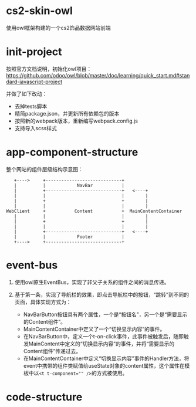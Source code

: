 # cs2-skin-owl

使用owl框架构建的一个cs2饰品数据网站前端

# init-project

按照官方文档说明，初始化owl项目：https://github.com/odoo/owl/blob/master/doc/learning/quick_start.md#standard-javascript-project

并做了如下改动：
* 去掉tests脚本
* 精简package.json，并更新所有依赖包的版本
* 按照新的webpack版本，重新编写webpack.config.js
* 支持导入scss样式

# app-component-structure

整个网站的组件层级结构示意图：

```
   +---->     +-----------------------------+
   |          |            NavBar           |
   |          +-----------------------------+   <----+
   |          |                             |        |
   |          +                             +        |
   |          |                             |        |
WebClient     +           Content           +  MainContentContainer
   |          |                             |        |
   |          +                             +        |
   |          |                             |        |
   |          +-----------------------------+   <----+
   |          |            Footer           |
   +---->     +-----------------------------+
```

# event-bus

1. 使用owl原生EventBus，实现了非父子关系的组件之间的消息传递。

2. 基于第一条，实现了导航栏的效果，即点击导航栏中的按钮，“跳转”到不同的页面，具体实现方式为：
    * NavBarButton按钮具有两个属性，一个是“按钮名”，另一个是“需要显示的Content组件”。
    * MainContentContainer中定义了一个“切换显示内容”的事件。
    * 在NavBarButton中，定义一个t-on-click事件，此事件被触发后，随即触发MainContent中定义的“切换显示内容”的事件，并将“需要显示的Content组件”传递过去。
    * 在MainContentContainer中定义“切换显示内容”事件的Handler方法，将event中携带的组件类赋值给useState对象的content属性，这个属性在模板中以`<t t-component="" />`的方式被使用。

# code-structure

